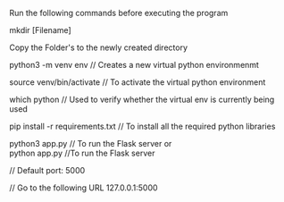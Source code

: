 Run the following commands before executing the program 

mkdir [Filename]

Copy the Folder's to the newly created directory

python3 -m venv env // Creates a new virtual python environmenmt 

source venv/bin/activate // To activate the virtual python environment 

which python // Used to verify whether the virtual env is currently being used 

pip install -r requirements.txt // To install all the required python libraries 

python3 app.py // To run the Flask server 
                or  
python app.py //To run the Flask server 


// Default port: 5000 

// Go to the following URL 127.0.0.1:5000 

